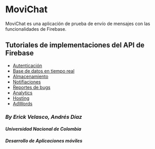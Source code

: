 # MoviChat

MoviChat es una aplicación de prueba de envío de mensajes con las funcionalidades de Firebase.

## Tutoriales de implementaciones del API de Firebase

- [Autenticación](https://firebase.google.com/docs/auth/)
- [Base de datos en tiempo real](https://firebase.google.com/docs/database/?hl=es-419)
- [Almacenamiento]()
- [Notifiaciones]()
- [Reportes de bugs](https://firebase.google.com/docs/crash/?hl=es-419)
- [Analytics]()
- [Hosting]()
- [AdWords]()


### _By Erick Velasco, Andrés Díaz_
#### _Universidad Nacional de Colombia_
#### _Desarrollo de Aplicaciones móviles_
